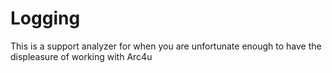 # Logging

This is a support analyzer for when you are unfortunate enough to have the displeasure of working with Arc4u